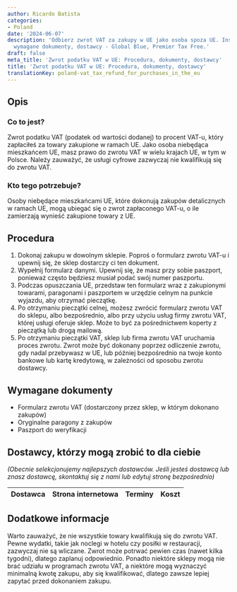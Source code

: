 ```yaml
---
author: Ricardo Batista
categories:
- Poland
date: '2024-06-07'
description: 'Odbierz zwrot VAT za zakupy w UE jako osoba spoza UE. Instrukcja: procedura,
  wymagane dokumenty, dostawcy - Global Blue, Premier Tax Free.'
draft: false
meta_title: 'Zwrot podatku VAT w UE: Procedura, dokumenty, dostawcy'
title: 'Zwrot podatku VAT w UE: Procedura, dokumenty, dostawcy'
translationKey: poland-vat_tax_refund_for_purchases_in_the_eu
---
```



## Opis
### Co to jest?
Zwrot podatku VAT (podatek od wartości dodanej) to procent VAT-u, który zapłaciłeś za towary zakupione w ramach UE. Jako osoba niebędąca mieszkańcem UE, masz prawo do zwrotu VAT w wielu krajach UE, w tym w Polsce. Należy zauważyć, że usługi cyfrowe zazwyczaj nie kwalifikują się do zwrotu VAT.

### Kto tego potrzebuje?
Osoby niebędące mieszkańcami UE, które dokonują zakupów detalicznych w ramach UE, mogą ubiegać się o zwrot zapłaconego VAT-u, o ile zamierzają wynieść zakupione towary z UE.

## Procedura
1. Dokonaj zakupu w dowolnym sklepie. Poproś o formularz zwrotu VAT-u i upewnij się, że sklep dostarczy ci ten dokument.
2. Wypełnij formularz danymi. Upewnij się, że masz przy sobie paszport, ponieważ często będziesz musiał podać swój numer paszportu.
3. Podczas opuszczania UE, przedstaw ten formularz wraz z zakupionymi towarami, paragonami i paszportem w urzędzie celnym na punkcie wyjazdu, aby otrzymać pieczątkę.
4. Po otrzymaniu pieczątki celnej, możesz zwrócić formularz zwrotu VAT do sklepu, albo bezpośrednio, albo przy użyciu usług firmy zwrotu VAT, której usługi oferuje sklep. Może to być za pośrednictwem koperty z pieczątką lub drogą mailową.
5. Po otrzymaniu pieczątki VAT, sklep lub firma zwrotu VAT uruchamia proces zwrotu. Zwrot może być dokonany poprzez odliczenie zwrotu, gdy nadal przebywasz w UE, lub później bezpośrednio na twoje konto bankowe lub kartę kredytową, w zależności od sposobu zwrotu dostawcy.

## Wymagane dokumenty
- Formularz zwrotu VAT (dostarczony przez sklep, w którym dokonano zakupów)
- Oryginalne paragony z zakupów
- Paszport do weryfikacji

## Dostawcy, którzy mogą zrobić to dla ciebie

_(Obecnie selekcjonujemy najlepszych dostawców. Jeśli jesteś dostawcą lub znasz dostawcę, skontaktuj się z nami lub edytuj stronę bezpośrednio)_

| Dostawca        |     Strona internetowa  |     Terminy     |       Koszt      |
| --------------- | --------------- |  :-------------: | :-------------: |

## Dodatkowe informacje
Warto zauważyć, że nie wszystkie towary kwalifikują się do zwrotu VAT. Pewne wydatki, takie jak noclegi w hotelu czy posiłki w restauracji, zazwyczaj nie są wliczane. Zwrot może potrwać pewien czas (nawet kilka tygodni), dlatego zaplanuj odpowiednio. Ponadto niektóre sklepy mogą nie brać udziału w programach zwrotu VAT, a niektóre mogą wyznaczyć minimalną kwotę zakupu, aby się kwalifikować, dlatego zawsze lepiej zapytać przed dokonaniem zakupu.